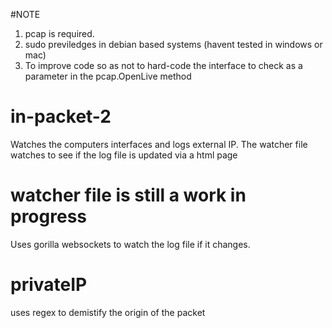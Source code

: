 #NOTE
1. pcap is required.
2. sudo previledges in debian based systems (havent tested in windows or mac)
3. To improve code so as not to hard-code the interface to check as a parameter in the pcap.OpenLive method

# in-packet-2
Watches the computers interfaces and logs external IP. The watcher file watches to see if the log file is updated via a html page

# watcher file is still a work in progress
Uses gorilla websockets to watch the log file if it changes.

# privateIP
uses regex to demistify the origin of the packet
